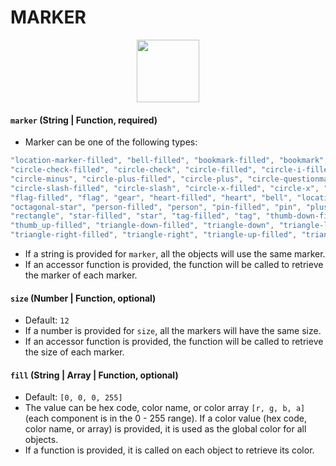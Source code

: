 # MARKER

<p align="center">
  <img src="/graph.gl/gatsby/images/node-styles/marker.png" height="100" />
</p>

#### `marker` (String | Function, required)
- Marker can be one of the following types:
```js
"location-marker-filled", "bell-filled", "bookmark-filled", "bookmark", "cd-filled", "cd", "checkmark",
"circle-check-filled", "circle-check", "circle-filled", "circle-i-filled", "circle-i", "circle-minus-filled",
"circle-minus", "circle-plus-filled", "circle-plus", "circle-questionmark-filled", "circle-questionmark",
"circle-slash-filled", "circle-slash", "circle-x-filled", "circle-x", "circle", "diamond-filled", "diamond",
"flag-filled", "flag", "gear", "heart-filled", "heart", "bell", "location-marker", "octagonal-star-filled",
"octagonal-star", "person-filled", "person", "pin-filled", "pin", "plus-small", "plus", "rectangle-filled",
"rectangle", "star-filled", "star", "tag-filled", "tag", "thumb-down-filled", "thumb-down", "thumb-up",
"thumb_up-filled", "triangle-down-filled", "triangle-down", "triangle-left-filled", "triangle-left",
"triangle-right-filled", "triangle-right", "triangle-up-filled", "triangle-up", "x-small", "x"
```
- If a string is provided for `marker`, all the objects will use the same marker.
- If an accessor function is provided, the function will be called to retrieve the marker of each marker.

#### `size` (Number | Function, optional)
- Default: `12`
- If a number is provided for `size`, all the markers will have the same size.
- If an accessor function is provided, the function will be called to retrieve the size of each marker.

#### `fill` (String | Array | Function, optional)
- Default: `[0, 0, 0, 255]`
- The value can be hex code, color name, or color array `[r, g, b, a]` (each component is in the 0 - 255 range).
If a color value (hex code, color name, or array) is provided, it is used as the global color for all objects.
- If a function is provided, it is called on each object to retrieve its color.
